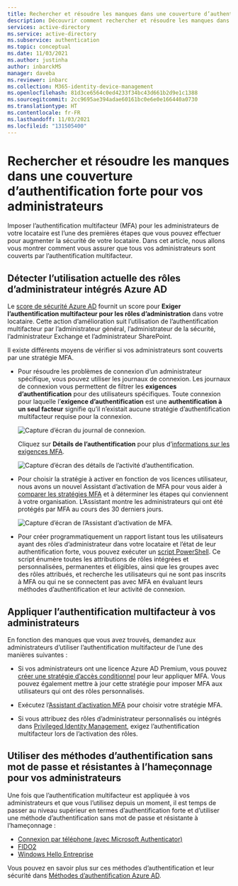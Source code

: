 ```yaml
---
title: Rechercher et résoudre les manques dans une couverture d’authentification forte pour vos administrateurs dans Azure Active Directory
description: Découvrir comment rechercher et résoudre les manques dans une couverture d’authentification forte pour vos administrateurs dans Azure Active Directory
services: active-directory
ms.service: active-directory
ms.subservice: authentication
ms.topic: conceptual
ms.date: 11/03/2021
ms.author: justinha
author: inbarckMS
manager: daveba
ms.reviewer: inbarc
ms.collection: M365-identity-device-management
ms.openlocfilehash: 81d3ce6564c0ed4233f34bc43d661b2d9e1c1388
ms.sourcegitcommit: 2cc9695ae394adae60161bc0e6e0e166440a0730
ms.translationtype: HT
ms.contentlocale: fr-FR
ms.lasthandoff: 11/03/2021
ms.locfileid: "131505400"
---
```

# <a name="find-and-address-gaps-in-strong-authentication-coverage-for-your-administrators"></a>Rechercher et résoudre les manques dans une couverture d’authentification forte pour vos administrateurs

Imposer l’authentification multifacteur (MFA) pour les administrateurs de votre locataire est l’une des premières étapes que vous pouvez effectuer pour augmenter la sécurité de votre locataire. Dans cet article, nous allons vous montrer comment vous assurer que tous vos administrateurs sont couverts par l’authentification multifacteur.

## <a name="detect-current-usage-for-azure-ad-built-in-administrator-roles"></a>Détecter l’utilisation actuelle des rôles d’administrateur intégrés Azure AD

Le [score de sécurité Azure AD](../fundamentals/identity-secure-score.md) fournit un score pour **Exiger l’authentification multifacteur pour les rôles d’administration** dans votre locataire. Cette action d’amélioration suit l’utilisation de l’authentification multifacteur par l’administrateur général, l’administrateur de la sécurité, l’administrateur Exchange et l’administrateur SharePoint. 

Il existe différents moyens de vérifier si vos administrateurs sont couverts par une stratégie MFA. 

- Pour résoudre les problèmes de connexion d’un administrateur spécifique, vous pouvez utiliser les journaux de connexion. Les journaux de connexion vous permettent de filtrer les **exigences d’authentification** pour des utilisateurs spécifiques. Toute connexion pour laquelle l’**exigence d’authentification** est une **authentification à un seul facteur** signifie qu’il n’existait aucune stratégie d’authentification multifacteur requise pour la connexion.

  ![Capture d’écran du journal de connexion.](./media/how-to-authentication-find-coverage-gaps/auth-requirement.png)

  Cliquez sur **Détails de l’authentification** pour plus d’[informations sur les exigences MFA](../reports-monitoring/concept-sign-ins.md#authentication-details).
  
  ![Capture d’écran des détails de l’activité d’authentification.](./media/how-to-authentication-find-coverage-gaps/details.png)

- Pour choisir la stratégie à activer en fonction de vos licences utilisateur, nous avons un nouvel Assistant d’activation de MFA pour vous aider à [comparer les stratégies MFA](concept-mfa-licensing.md#compare-multi-factor-authentication-policies) et à déterminer les étapes qui conviennent à votre organisation. L’Assistant montre les administrateurs qui ont été protégés par MFA au cours des 30 derniers jours.

  ![Capture d’écran de l’Assistant d’activation de MFA.](./media/how-to-authentication-find-coverage-gaps/wizard.png)

- Pour créer programmatiquement un rapport listant tous les utilisateurs ayant des rôles d’administrateur dans votre locataire et l’état de leur authentification forte, vous pouvez exécuter un [script PowerShell](https://github.com/microsoft/AzureADToolkit/blob/main/src/Find-UnprotectedUsersWithAdminRoles.ps1). Ce script énumère toutes les attributions de rôles intégrées et personnalisées, permanentes et éligibles, ainsi que les groupes avec des rôles attribués, et recherche les utilisateurs qui ne sont pas inscrits à MFA ou qui ne se connectent pas avec MFA en évaluant leurs méthodes d’authentification et leur activité de connexion.

## <a name="enforce-multi-factor-authentication-on-your-administrators"></a>Appliquer l’authentification multifacteur à vos administrateurs

En fonction des manques que vous avez trouvés, demandez aux administrateurs d’utiliser l’authentification multifacteur de l’une des manières suivantes :

- Si vos administrateurs ont une licence Azure AD Premium, vous pouvez [créer une stratégie d’accès conditionnel](tutorial-enable-azure-mfa.md) pour leur appliquer MFA. Vous pouvez également mettre à jour cette stratégie pour imposer MFA aux utilisateurs qui ont des rôles personnalisés.  

- Exécutez l’[Assistant d’activation MFA](https://aka.ms/MFASetupGuide) pour choisir votre stratégie MFA.

- Si vous attribuez des rôles d’administrateur personnalisés ou intégrés dans [Privileged Identity Management](https://docs.microsoft.com/azure/active-directory/privileged-identity-management/pim-configure), exigez l’authentification multifacteur lors de l’activation des rôles.

## <a name="use-passwordless-and-phishing-resistant-authentication-methods-for-your-administrators"></a>Utiliser des méthodes d’authentification sans mot de passe et résistantes à l’hameçonnage pour vos administrateurs

Une fois que l’authentification multifacteur est appliquée à vos administrateurs et que vous l’utilisez depuis un moment, il est temps de passer au niveau supérieur en termes d’authentification forte et d’utiliser une méthode d’authentification sans mot de passe et résistante à l’hameçonnage : 

- [Connexion par téléphone (avec Microsoft Authenticator)](concept-authentication-authenticator-app.md)
- [FIDO2](concept-authentication-passwordless.md#fido2-security-keys)
- [Windows Hello Entreprise](https://docs.microsoft.com/windows/security/identity-protection/hello-for-business/hello-overview)

Vous pouvez en savoir plus sur ces méthodes d’authentification et leur sécurité dans [Méthodes d’authentification Azure AD](concept-authentication-methods.md).


